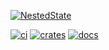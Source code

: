 [![NestedState](https://github.com/denoland/rusty_v8/workflows/NestedState-ff3f90.svg)]()


[![ci](https://github.com/denoland/rusty_v8/workflows/ci/badge.svg?branch=master)](https://github.com/denoland)
[![crates](https://img.shields.io/crates/v/rusty_v8.svg)](https://crates.io/crates/rusty_v8)
[![docs](https://docs.rs/rusty_v8/badge.svg)](https://docs.rs/rusty_v8)
